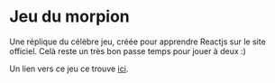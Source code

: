 # Jeu du morpion

Une réplique du célèbre jeu, créée pour apprendre Reactjs sur le site officiel.
Celà reste un très bon passe temps pour jouer à deux :)

Un lien vers ce jeu ce trouve [ici](https://thomaspanier.github.io/JeuDuMorpion/).